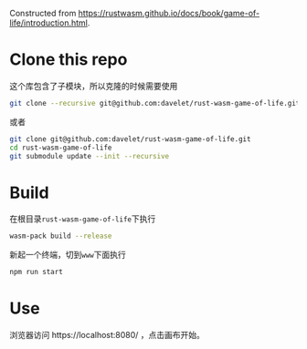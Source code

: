 Constructed from https://rustwasm.github.io/docs/book/game-of-life/introduction.html.

# Clone this repo
这个库包含了子模块，所以克隆的时候需要使用
```bash
git clone --recursive git@github.com:davelet/rust-wasm-game-of-life.git
```
或者
```bash
git clone git@github.com:davelet/rust-wasm-game-of-life.git
cd rust-wasm-game-of-life
git submodule update --init --recursive
```
# Build
在根目录`rust-wasm-game-of-life`下执行
```bash
wasm-pack build --release
```
新起一个终端，切到`www`下面执行
```bash
npm run start
```
# Use
浏览器访问 https://localhost:8080/ ，点击画布开始。
